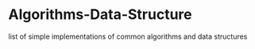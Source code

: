 # Algorithms-Data-Structure
list of simple implementations of common algorithms and data structures 
